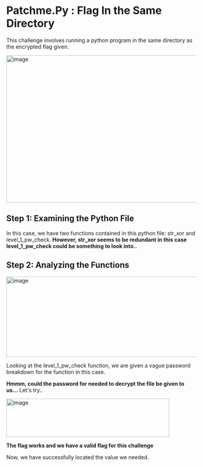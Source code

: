 # Patchme.Py : Flag In the Same Directory

This challenge involves running a python program in the same directory as the encrypted flag given. 

<img width="528" height="389" alt="image" src="https://github.com/user-attachments/assets/b9c60e7b-b358-4bae-b3e1-020e95a208e3" />

## Step 1: Examining the Python File

In this case, we have two functions contained in this python file: str_xor and level_1_pw_check. 
**However, str_xor seems to be redundant in this case**
**level_1_pw_check could be something to look into..**

## Step 2: Analyzing the Functions

<img width="528" height="212" alt="image" src="https://github.com/user-attachments/assets/d452472e-4e9e-43fc-93bd-402da52a5347" />

Looking at the level_1_pw_check function, we are given a vague password breakdown for the function in this case.

**Hmmm, could the password for needed to decrypt the file be given to us...**
Let's try..

<img width="431" height="101" alt="image" src="https://github.com/user-attachments/assets/2766e12d-2c7e-4871-9844-48f8c0fe2e8e" />

**The flag works and we have a valid flag for this challenge**


Now, we have successfully located the value we needed.

